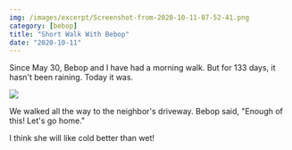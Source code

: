 ```yaml
---
img: /images/excerpt/Screenshot-from-2020-10-11-07-52-41.png
category: [bebop]
title: "Short Walk With Bebop"
date: "2020-10-11"
---
```


Since May 30, Bebop and I have had a morning walk. But for 133 days, it hasn't been raining. Today it was.

![](/images/Screenshot-from-2020-10-11-07-52-41.png)

We walked all the way to the neighbor's driveway. Bebop said, "Enough of this! Let's go home."

I think she will like cold better than wet!
